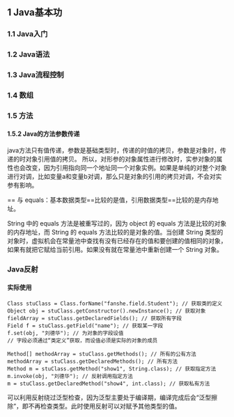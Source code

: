 ## 1 Java基本功
### 1.1 Java入门
### 1.2 Java语法
### 1.3 Java流程控制
### 1.4 数组
### 1.5 方法
#### 1.5.2 Java的方法参数传递
java方法只有值传递，参数是基础类型时，传递的时值的拷贝，参数是对象时，传递的时对象引用值的拷贝。
所以，对形参的对象属性进行修改时，实参对象的属性也会改变，因为引用指向同一个地址同一个对象实例。如果是单纯的对整个对象进行对调，比如变量a和变量b对调，那么只是对象的引用的拷贝对调，不会对实参有影响。

== 与 equals：基本数据类型==比较的是值，引用数据类型==比较的是内存地址。

String 中的 equals 方法是被重写过的，因为 object 的 equals 方法是比较的对象的内存地址，而 String 的 equals 方法比较的是对象的值。当创建 String 类型的对象时，虚拟机会在常量池中查找有没有已经存在的值和要创建的值相同的对象，如果有就把它赋给当前引用。如果没有就在常量池中重新创建一个 String 对象。

### Java反射
#### 实际使用
```
Class stuClass = Class.forName("fanshe.field.Student"); // 获取类的定义
Object obj = stuClass.getConstructor().newInstance(); // 获取对象
fieldArray = stuClass.getDeclaredFields(); // 获取所有字段
Field f = stuClass.getField("name"); // 获取某一字段
f.set(obj, "刘德华"); // 为对象的字段设值
// 字段必须通过“类定义”获取，而设值必须是实际的对象的成员

Method[] methodArray = stuClass.getMethods(); // 所有的公有方法
methodArray = stuClass.getDeclaredMethods(); // 所有方法
Method m = stuClass.getMethod("show1", String.class); // 获取指定方法
m.invoke(obj, "刘德华"); // 反射调用指定方法
m = stuClass.getDeclaredMethod("show4", int.class); // 获取私有方法
```
可以利用反射绕过泛型检查，因为泛型主要处于编译期，编译完成后会“泛型擦除”，即不再检查类型。此时使用反射可以对赋予其他类型的值。